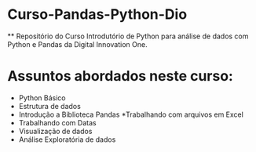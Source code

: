 # Curso-Pandas-Python-Dio

** Repositório do Curso Introdutório de Python para análise de dados com Python e Pandas da Digital Innovation One.

# Assuntos abordados neste curso:

* Python Básico
* Estrutura de dados
* Introdução a Biblioteca Pandas
*Trabalhando com arquivos em Excel
* Trabalhando com Datas
* Visualização de dados
* Análise Exploratória de dados
